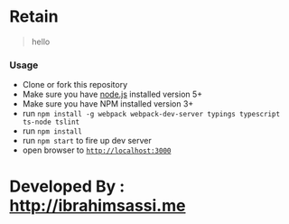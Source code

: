 # Retain
> hello

### Usage
- Clone or fork this repository
- Make sure you have [node.js](https://nodejs.org/) installed version 5+
- Make sure you have NPM installed version 3+
- run `npm install -g webpack webpack-dev-server typings typescript ts-node tslint`
- run `npm install`
- run `npm start` to fire up dev server
- open browser to [`http://localhost:3000`](http://localhost:3000)


Developed By : http://ibrahimsassi.me
=====================================
